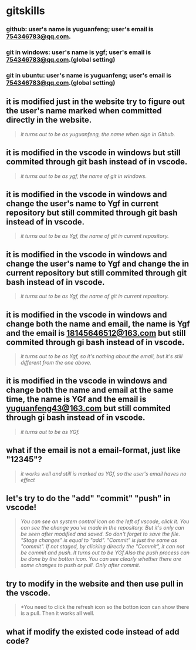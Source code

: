 # gitskills
### **github: user's name is yuguanfeng;  user's email is 754346783@qq.com.** 
### **git in windows: user's name is ygf; user's email is 754346783@qq.com.(global setting)**
### **git in ubuntu: user's name is yuguanfeng; user's email is 754346783@qq.com.(global setting)**

## it is modified just in the website try to figure out the user's name marked when committed directly in the website.
> *it turns out to be as yuguanfeng, the name when sign in Github.*

## it is modified in the vscode in windows but still commited through git bash instead of in vscode.
> *it turns out to be as ygf, the name of git in windows.*

## it is modified in the vscode in windows and change the user's name to Ygf in current repository but still commited through git bash instead of in vscode.
> *it turns out to be as Ygf, the name of git in current repository.*

## it is modified in the vscode in windows and change the user's name to Ygf and change the in current repository but still commited through git bash instead of in vscode.
> *it turns out to be as Ygf, the name of git in current repository.*

## it is modified in the vscode in windows and change both the name and email, the name is Ygf and the email is 18145646512@163.com but still commited through gi bash instead of in vscode.
> *it turns out to be as Ygf, so it's nothing about the email, but it's still different from the one above.*

## it is modified in the vscode in windows and change both the name and email at the same time, the name is YGf and the email is yuguanfeng43@163.com but still commited through gi bash instead of in vscode.
> *it turns out to be as YGf.*

## what if the email is not a email-format, just like "12345"?
> *it works well and still is marked as YGf, so the user's email haves no effect*

## let's try to do the "add" "commit" "push" in vscode!
> *You can see an system control icon on the left of vscode, click it. You can see the change you've made in the repository. But it's only can be seen after modified and saved. So don't forget to save the file. "Stage changes" is equal to "add". "Commit" is just the same as "commit". If not staged, by clicking directly the "Commit", it can not be commit and push. It turns out to be YGf.Also the push process can be done by the botton icon. You can see clearly whether there are some changes to push or pull. Only after commit.*

## try to modify in the website and then use pull in the vscode.
> *You need to click the refresh icon so the botton icon can show there is a pull. Then it works all well.

## what if modify the existed code instead of add code?
